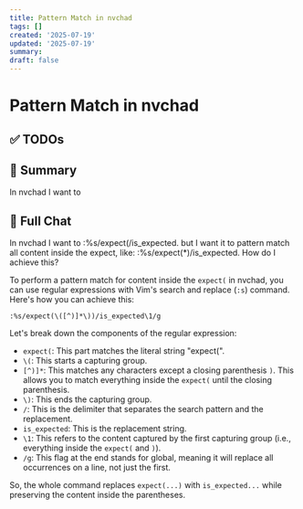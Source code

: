 ```yaml
---
title: Pattern Match in nvchad
tags: []
created: '2025-07-19'
updated: '2025-07-19'
summary:
draft: false
---
```


# Pattern Match in nvchad

## ✅ TODOs


## 📌 Summary
In nvchad I want to

## 🧠 Full Chat


In nvchad I want to 
:%s/expect(/is_expected.
but I want it to pattern match all content inside the expect, like:
:%s/expect(*)/is_expected.
How do I achieve this?

To perform a pattern match for content inside the `expect(` in nvchad, you can use regular expressions with Vim's search and replace (`:s`) command. Here's how you can achieve this:

```vim
:%s/expect(\([^)]*\))/is_expected\1/g
```

Let's break down the components of the regular expression:

- `expect(`: This part matches the literal string "expect(".
- `\(`: This starts a capturing group.
- `[^)]*`: This matches any characters except a closing parenthesis `)`. This allows you to match everything inside the `expect(` until the closing parenthesis.
- `\)`: This ends the capturing group.
- `/`: This is the delimiter that separates the search pattern and the replacement.
- `is_expected`: This is the replacement string.
- `\1`: This refers to the content captured by the first capturing group (i.e., everything inside the `expect(` and `)`).
- `/g`: This flag at the end stands for global, meaning it will replace all occurrences on a line, not just the first.

So, the whole command replaces `expect(...)` with `is_expected...` while preserving the content inside the parentheses.